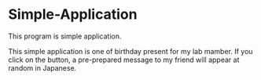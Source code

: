# Simple-Application
This program is simple application.

This simple application is one of birthday present for my lab mamber.
If you click on the button, a pre-prepared message to my friend will appear at random in Japanese.
